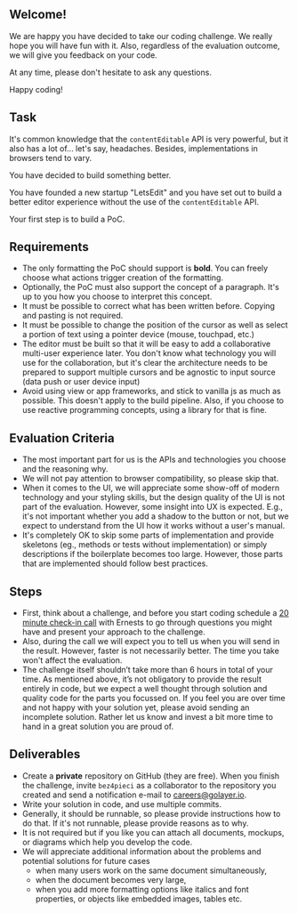 ## Welcome!

We are happy you have decided to take our coding challenge. We really hope you will have fun with it.  Also, regardless of the evaluation outcome, we will give you feedback on your code. 

At any time, please don't hesitate to ask any questions.

Happy coding!

## Task

It's common knowledge that the `contentEditable` API is very powerful, but it also has a lot of... let's say, headaches. Besides, implementations in browsers tend to vary.

You have decided to build something better.

You have founded a new startup "LetsEdit" and you have set out to build a better editor experience without the use of the `contentEditable` API. 

Your first step is to build a PoC.

## Requirements

- The only formatting the PoC should support is **bold**. You can freely choose what actions trigger creation of the formatting.
- Optionally, the PoC must also support the concept of a paragraph. It's up to you how you choose to interpret this concept.
- It must be possible to correct what has been written before. Copying and pasting is not required.
- It must be possible to change the position of the cursor as well as select a portion of text using a pointer device (mouse, touchpad, etc.)
- The editor must be built so that it will be easy to add a collaborative multi-user experience later. You don't know what technology you will use for the collaboration, but it's clear the architecture needs to be prepared to support multiple cursors and be agnostic to input source (data push or user device input)
- Avoid using view or app frameworks, and stick to vanilla js as much as possible. This doesn't apply to the build pipeline. Also, if you choose to use reactive programming concepts, using a library for that is fine.

## Evaluation Criteria

- The most important part for us is the APIs and technologies you choose and the reasoning why.
- We will not pay attention to browser compatibility, so please skip that.
- When it comes to the UI, we will appreciate some show-off of modern technology and your styling skills, but the design quality of the UI is not part of the evaluation. However, some insight into UX is expected. E.g., it's not important whether you add a shadow to the button or not, but we expect to understand from the UI how it works without a user's manual.
- It's completely OK to skip some parts of implementation and provide skeletons (eg., methods or tests without implementation) or simply descriptions if the boilerplate becomes too large. However, those parts that are implemented should follow best practices.

## Steps

- First, think about a challenge, and before you start coding schedule a [20 minute check-in call](https://calendly.com/ernests/20-minute-call) with Ernests to go through questions you might have and present your approach to the challenge.
- Also, during the call we will expect you to tell us when you will send in the result. However, faster is not necessarily better. The time you take won't affect the evaluation.
- The challenge itself shouldn’t take more than 6 hours in total of your time. As mentioned above, it’s not obligatory to provide the result entirely in code, but we expect a well thought through solution and quality code for the parts you focussed on. If you feel you are over time and not happy with your solution yet, please avoid sending an incomplete solution. Rather let us know and invest a bit more time to hand in a great solution you are proud of.

## Deliverables

- Create a **private** repository on GitHub (they are free). When you finish the challenge, invite `bez4pieci` as a collaborator to the repository you created and send a notification e-mail to [careers@golayer.io](mailto:careers@golayer.io).
- Write your solution in code, and use multiple commits.
- Generally, it should be runnable, so please provide instructions how to do that. If it's not runnable, please provide reasons as to why.
- It is not required but if you like you can attach all documents, mockups, or diagrams which help you develop the code.
- We will appreciate additional information about the problems and potential solutions for future cases
    - when many users work on the same document simultaneously,
    - when the document becomes very large,
    - when you add more formatting options like italics and font properties, or objects like embedded images, tables etc.
